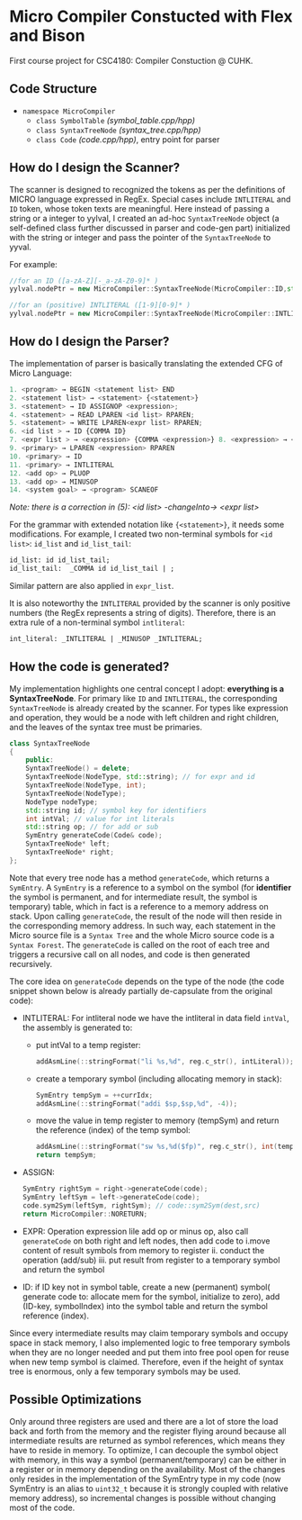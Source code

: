 # Micro Compiler Constucted with Flex and Bison

First course project for CSC4180: Compiler Constuction @ CUHK.

## Code Structure

* `namespace MicroCompiler`
    * `class SymbolTable` *(symbol_table.cpp/hpp)*
    * `class SyntaxTreeNode` *(syntax_tree.cpp/hpp)*
    * `class Code` *(code.cpp/hpp)*, entry point for parser
    

## How do I design the Scanner?

The scanner is designed to recognized the tokens as per the definitions of MICRO language expressed in RegEx. Special cases include `INTLITERAL` and `ID` token, whose token texts are meaningful. Here instead of passing a string or a integer to yylval, I created an ad-hoc `SyntaxTreeNode` object (a self-defined class further discussed in parser and code-gen part) initialized with the string or integer and pass the pointer of the `SyntaxTreeNode` to yyval.

For example:

```C++
//for an ID ([a-zA-Z][-_a-zA-Z0-9]* )
yylval.nodePtr = new MicroCompiler::SyntaxTreeNode(MicroCompiler::ID,std::string(yytext));

//for an (positive) INTLITERAL ([1-9][0-9]* )
yylval.nodePtr = new MicroCompiler::SyntaxTreeNode(MicroCompiler::INTLITERAL,atoi(yytext));

```

## How do I design the Parser?

The implementation of parser is basically translating the extended CFG of Micro Language:
```js
1. <program> → BEGIN <statement list> END
2. <statement list> → <statement> {<statement>}
3. <statement> → ID ASSIGNOP <expression>;
4. <statement> → READ LPAREN <id list> RPAREN;
5. <statement> → WRITE LPAREN<expr list> RPAREN;
6. <id list > → ID {COMMA ID}
7. <expr list > → <expression> {COMMA <expression>} 8. <expression> → <primary> {<add op> <primary>}
9. <primary> → LPAREN <expression> RPAREN
10. <primary> → ID
11. <primary> → INTLITERAL
12. <add op> → PLUOP
13. <add op> → MINUSOP
14. <system goal> → <program> SCANEOF
```

 *Note: there is a correction in (5): \<id list> -changeInto-> \<expr list>*

For the grammar with extended notation like `{<statement>}`, it needs some modifications. For example, I created two non-terminal symbols for `<id list>`: `id_list` and `id_list_tail`:

```yacc
id_list: id id_list_tail;
id_list_tail:  _COMMA id id_list_tail | ;
```

Similar pattern are also applied in `expr_list`.

It is also noteworthy the `INTLITERAL` provided by the scanner is only positive numbers (the RegEx represents a string of digits). Therefore, there is an extra rule of a non-terminal symbol `intliteral`:
```yacc
int_literal: _INTLITERAL | _MINUSOP _INTLITERAL;
```

## How the code is generated?

My implementation highlights one central concept I adopt: **everything is a SyntaxTreeNode**. For primary like ``ID`` and ``INTLITERAL``, the corresponding ``SyntaxTreeNode`` is already created by the scanner. For types like expression and operation, they would be a node with left children and right children, and the leaves of the syntax tree must be primaries.

```C++
class SyntaxTreeNode
{
    public:
    SyntaxTreeNode() = delete;
    SyntaxTreeNode(NodeType, std::string); // for expr and id
    SyntaxTreeNode(NodeType, int);
    SyntaxTreeNode(NodeType);
    NodeType nodeType; 
    std::string id; // symbol key for identifiers
    int intVal; // value for int literals
    std::string op; // for add or sub
    SymEntry generateCode(Code& code);
    SyntaxTreeNode* left; 
    SyntaxTreeNode* right;
};
```

Note that every tree node has a method `generateCode`, which returns a `SymEntry`. A `SymEntry` is a reference to a symbol on the symbol (for **identifier** the symbol is permanent, and for intermediate result, the symbol is temporary) table, which in fact is a reference to a memory address on stack. Upon calling `generateCode`, the result of the node will then reside in the corresponding memory address. In such way, each statement in the Micro source file is a `Syntax Tree` and the whole Micro source code is a `Syntax Forest`. The `generateCode` is called on the root of each tree and triggers a recursive call on all nodes, and code is then generated recursively.

The core idea on `generateCode` depends on the type of the node (the code snippet shown below is already partially de-capsulate from the original code):

* INTLITERAL: For intliteral node we have the intliteral in data field `intVal`, the assembly is generated to:

    * put intVal to a temp register:

        ```C++
        addAsmLine(::stringFormat("li %s,%d", reg.c_str(), intLiteral));
        ```

    * create a temporary symbol (including allocating memory in stack):

        ```C++
        SymEntry tempSym = ++currIdx;
        addAsmLine(::stringFormat("addi $sp,$sp,%d", -4));
        ```

    * move the value in temp register to memory (tempSym) and return the reference (index) of the temp symbol:

        ```C++
        addAsmLine(::stringFormat("sw %s,%d($fp)", reg.c_str(), int(tempSym) * -4));
        return tempSym;
        ```
* ASSIGN:
    ```C++
    SymEntry rightSym = right->generateCode(code);
    SymEntry leftSym = left->generateCode(code);
    code.sym2Sym(leftSym, rightSym); // code::sym2Sym(dest,src)
    return MicroCompiler::NORETURN;
    ```
* EXPR: Operation expression lile add op or minus op, also call `generateCode` on both right and left nodes, then add code to i.move content of result symbols from memory to register ii. conduct the operation (add/sub) iii. put result from register to a temporary symbol and return the symbol

* ID: if ID key not in symbol table, create a new (permanent) symbol( generate code to: allocate mem for the symbol, initialize to zero), add (ID-key, symbolIndex) into the symbol table and return the symbol reference (index).

Since every intermediate results may claim temporary symbols and occupy space in stack memory, I also implemented logic to free temporary symbols when they are no longer needed and put them into free pool open for reuse when new temp symbol is claimed. Therefore, even if the height of syntax tree is enormous, only a few temporary symbols may be used.



## Possible Optimizations

Only around three registers are used and there are a lot of store the load back and forth from the memory and the register flying around because all intermediate results are returned as symbol references, which means they have to reside in memory. To optimize, I can decouple the symbol object with memory, in this way a symbol (permanent/temporary) can be either in a register or in memory depending on the availability. Most of the changes only resides in the implementation of the SymEntry type in my code (now SymEntry is an alias to `uint32_t` because it is strongly coupled with relative memory address), so incremental changes is possible without changing most of the code.